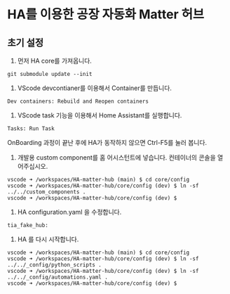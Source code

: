 # HA를 이용한 공장 자동화 Matter 허브

## 초기 설정

1. 먼저 HA core를 가져옵니다.
```
git submodule update --init
```

1. VScode devcontianer를 이용해서 Container를 만듭니다.
```
Dev containers: Rebuild and Reopen containers
```

1. VScode task 기능을 이용해서 Home Assistant를 실행합니다.
```
Tasks: Run Task
```
OnBoarding 과정이 끝난 후에 HA가 동작하지 않으면 Ctrl-F5를 눌러 봅니다.

1. 개발용 custom component를 홈 어시스턴트에 넣습니다. 컨테이너의 콘솔을 열어주십시오.
```
vscode ➜ /workspaces/HA-matter-hub (main) $ cd core/config
vscode ➜ /workspaces/HA-matter-hub/core/config (dev) $ ln -sf ../../custom_components .
vscode ➜ /workspaces/HA-matter-hub/core/config (dev) $
```

1. HA configuration.yaml 을 수정합니다.
```
tia_fake_hub:
```

1. HA 를 다시 시작합니다.


```
vscode ➜ /workspaces/HA-matter-hub (main) $ cd core/config
vscode ➜ /workspaces/HA-matter-hub/core/config (dev) $ ln -sf ../../_config/python_scripts .
vscode ➜ /workspaces/HA-matter-hub/core/config (dev) $ ln -sf ../../_config/automations.yaml .
vscode ➜ /workspaces/HA-matter-hub/core/config (dev) $
```
